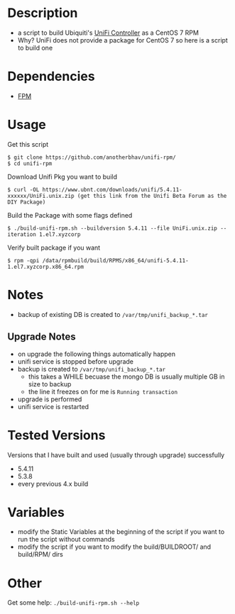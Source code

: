 # Description
- a script to build Ubiquiti's [UniFi Controller](https://www.ubnt.com/download/unifi) as a CentOS 7 RPM
- Why? UniFi does not provide a package for CentOS 7 so here is a script to build one

# Dependencies
- [FPM](https://github.com/jordansissel/fpm)

# Usage
Get this script

    $ git clone https://github.com/anotherbhav/unifi-rpm/
    $ cd unifi-rpm


Download Unifi Pkg you want to build  

    $ curl -OL https://www.ubnt.com/downloads/unifi/5.4.11-xxxxxx/UniFi.unix.zip (get this link from the Unifi Beta Forum as the DIY Package)


Build the Package with some flags defined

    $ ./build-unifi-rpm.sh --buildversion 5.4.11 --file UniFi.unix.zip --iteration 1.el7.xyzcorp


Verify built package if you want

    $ rpm -qpi /data/rpmbuild/build/RPMS/x86_64/unifi-5.4.11-1.el7.xyzcorp.x86_64.rpm

# Notes

- backup of existing DB is created to `/var/tmp/unifi_backup_*.tar`

## Upgrade Notes

- on upgrade the following things automatically happen
- unifi service is stopped before upgrade
- backup is created to `/var/tmp/unifi_backup_*.tar`
  - this takes a WHILE becuase the mongo DB is usually multiple GB in size to backup
  - the line it freezes on for me is `Running transaction`
- upgrade is performed
- unifi service is restarted


# Tested Versions
Versions that I have built and used (usually through upgrade) successfully
- 5.4.11
- 5.3.8
- every previous 4.x build

# Variables
- modify the Static Variables at the beginning of the script if you want to run the script without commands
- modify the script if you want to modify the build/BUILDROOT/ and build/RPM/ dirs

# Other
Get some help: `./build-unifi-rpm.sh --help`

